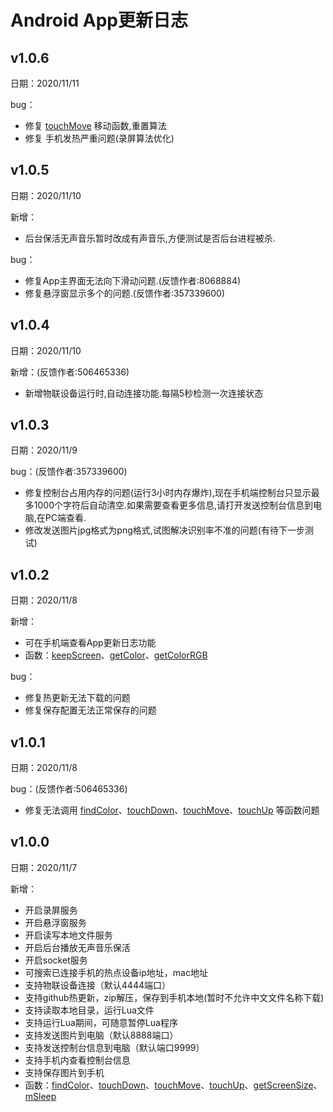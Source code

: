 # Android App更新日志

## v1.0.6
日期：2020/11/11

bug：
+ 修复 [touchMove](../鱼叉助手API文档.md/#touchMove) 移动函数,重置算法
+ 修复 手机发热严重问题(录屏算法优化)

## v1.0.5
日期：2020/11/10

新增：
+ 后台保活无声音乐暂时改成有声音乐,方便测试是否后台进程被杀.

bug：
+ 修复App主界面无法向下滑动问题.(反馈作者:8068884)
+ 修复悬浮窗显示多个的问题.(反馈作者:357339600)

## v1.0.4
日期：2020/11/10

新增：(反馈作者:506465336)
+ 新增物联设备运行时,自动连接功能.每隔5秒检测一次连接状态

## v1.0.3
日期：2020/11/9

bug：(反馈作者:357339600)
+ 修复控制台占用内存的问题(运行3小时内存爆炸),现在手机端控制台只显示最多1000个字符后自动清空.如果需要查看更多信息,请打开发送控制台信息到电脑,在PC端查看.
+ 修改发送图片jpg格式为png格式,试图解决识别率不准的问题(有待下一步测试)

## v1.0.2
日期：2020/11/8

新增：
+ 可在手机端查看App更新日志功能
+ 函数：[keepScreen](../鱼叉助手API文档.md/#keepScreen)、[getColor](../鱼叉助手API文档.md/#getColor)、[getColorRGB](../鱼叉助手API文档.md/#getColorRGB)

bug：
+ 修复热更新无法下载的问题
+ 修复保存配置无法正常保存的问题

## v1.0.1
日期：2020/11/8

bug：(反馈作者:506465336)
+ 修复无法调用 [findColor](../鱼叉助手API文档.md/#findColor)、[touchDown](../鱼叉助手API文档.md/#touchDown)、[touchMove](../鱼叉助手API文档.md/#touchMove)、[touchUp](../鱼叉助手API文档.md/#touchUp) 等函数问题

## v1.0.0
日期：2020/11/7

新增：
+ 开启录屏服务
+ 开启悬浮窗服务
+ 开启读写本地文件服务
+ 开启后台播放无声音乐保活
+ 开启socket服务
+ 可搜索已连接手机的热点设备ip地址，mac地址
+ 支持物联设备连接（默认4444端口）
+ 支持github热更新，zip解压，保存到手机本地(暂时不允许中文文件名称下载)
+ 支持读取本地目录，运行Lua文件
+ 支持运行Lua期间，可随意暂停Lua程序
+ 支持发送图片到电脑（默认8888端口）
+ 支持发送控制台信息到电脑（默认端口9999）
+ 支持手机内查看控制台信息
+ 支持保存图片到手机
+ 函数：[findColor](../鱼叉助手API文档.md/#findColor)、[touchDown](../鱼叉助手API文档.md/#touchDown)、[touchMove](../鱼叉助手API文档.md/#touchMove)、[touchUp](../鱼叉助手API文档.md/#touchUp)、[getScreenSize](../鱼叉助手API文档.md/#getScreenSize)、[mSleep](../鱼叉助手API文档.md/#mSleep)